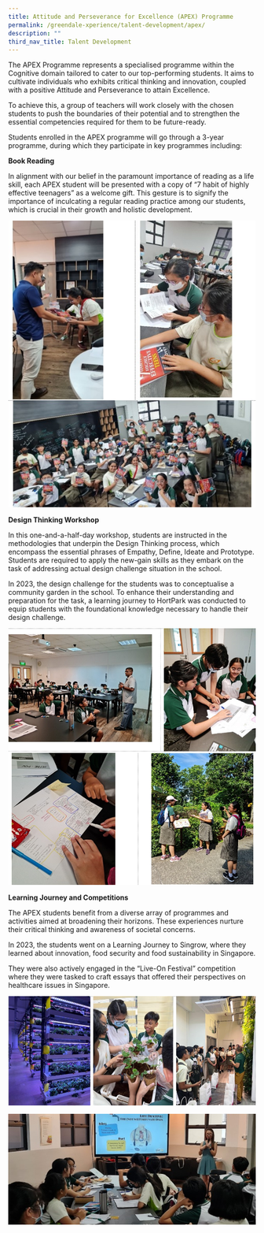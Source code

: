 ```yaml
---
title: Attitude and Perseverance for Excellence (APEX) Programme
permalink: /greendale-xperience/talent-development/apex/
description: ""
third_nav_title: Talent Development
---
```

The APEX Programme represents a specialised programme within the Cognitive domain tailored to cater to our top-performing students. It aims to cultivate individuals who exhibits critical thinking and innovation, coupled with a positive Attitude and Perseverance to attain Excellence.

To achieve this, a group of teachers will work closely with the chosen students to push the boundaries of their potential and to strengthen the essential competencies required for them to be future-ready.

Students enrolled in the APEX programme will go through a 3-year programme, during which they participate in key programmes including:

**Book Reading**

In alignment with our belief in the paramount importance of reading as a life skill, each APEX student will be presented with a copy of “7 habit of highly effective teenagers” as a welcome gift. This gesture is to signify the importance of inculcating a regular reading practice among our students, which is crucial in their growth and holistic development.

![](/images/screenshot_7.jpg)

**Design Thinking Workshop**

In this one-and-a-half-day workshop, students are instructed in the methodologies that underpin the Design Thinking process, which encompass the essential phrases of Empathy, Define, Ideate and Prototype. Students are required to apply the new-gain skills as they embark on the task of addressing actual design challenge situation in the school.

In 2023, the design challenge for the students was to conceptualise a community garden in the school. To enhance their understanding and preparation for the task, a learning journey to HortPark was conducted to equip students with the foundational knowledge necessary to handle their design challenge.

![](/images/screenshot_8.jpg)
![](/images/screenshot_9.jpg)

**Learning Journey and Competitions**

The APEX students benefit from a diverse array of programmes and activities aimed at broadening their horizons. These experiences nurture their critical thinking and awareness of societal concerns.

In 2023, the students went on a Learning Journey to Singrow, where they learned about innovation, food security and food sustainability in Singapore.

They were also actively engaged in the “Live-On Festival” competition where they were tasked to craft essays that offered their perspectives on healthcare issues in Singapore.

![](/images/screenshot_10.jpg)

![](/images/screenshot_11.jpg)